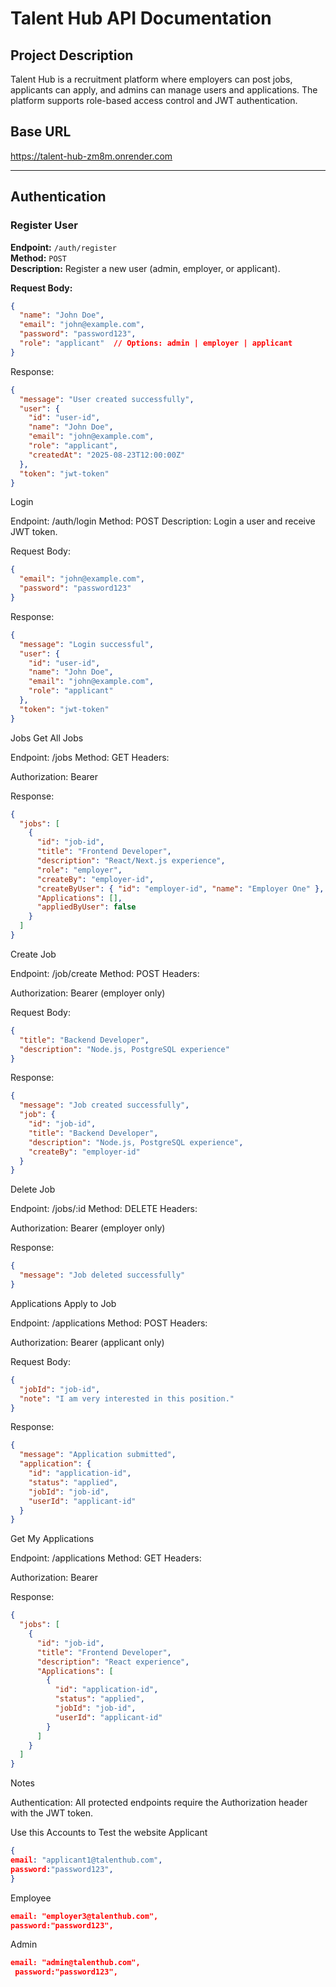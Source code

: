 # Talent Hub API Documentation
## Project Description
Talent Hub is a recruitment platform where employers can post jobs, applicants can apply, and admins can manage users and applications. The platform supports role-based access control and JWT authentication.
## Base URL

https://talent-hub-zm8m.onrender.com


---

## Authentication

### Register User
**Endpoint:** `/auth/register`  
**Method:** `POST`  
**Description:** Register a new user (admin, employer, or applicant).  

**Request Body:**
```json
{
  "name": "John Doe",
  "email": "john@example.com",
  "password": "password123",
  "role": "applicant"  // Options: admin | employer | applicant
}

```
Response:
```json
{
  "message": "User created successfully",
  "user": {
    "id": "user-id",
    "name": "John Doe",
    "email": "john@example.com",
    "role": "applicant",
    "createdAt": "2025-08-23T12:00:00Z"
  },
  "token": "jwt-token"
}
```
Login

Endpoint: /auth/login
Method: POST
Description: Login a user and receive JWT token.

Request Body:
```json
{
  "email": "john@example.com",
  "password": "password123"
}

```
Response:
```json
{
  "message": "Login successful",
  "user": {
    "id": "user-id",
    "name": "John Doe",
    "email": "john@example.com",
    "role": "applicant"
  },
  "token": "jwt-token"
}
```
Jobs
Get All Jobs

Endpoint: /jobs
Method: GET
Headers:

Authorization: Bearer <jwt-token>


Response:
```json
{
  "jobs": [
    {
      "id": "job-id",
      "title": "Frontend Developer",
      "description": "React/Next.js experience",
      "role": "employer",
      "createBy": "employer-id",
      "createByUser": { "id": "employer-id", "name": "Employer One" },
      "Applications": [],
      "appliedByUser": false
    }
  ]
}
```
Create Job

Endpoint: /job/create
Method: POST
Headers:

Authorization: Bearer <jwt-token> (employer only)


Request Body:
```json
{
  "title": "Backend Developer",
  "description": "Node.js, PostgreSQL experience"
}

```
Response:
```json
{
  "message": "Job created successfully",
  "job": {
    "id": "job-id",
    "title": "Backend Developer",
    "description": "Node.js, PostgreSQL experience",
    "createBy": "employer-id"
  }
}
```
Delete Job

Endpoint: /jobs/:id
Method: DELETE
Headers:

Authorization: Bearer <jwt-token> (employer only)


Response:
```json
{
  "message": "Job deleted successfully"
}
```
Applications
Apply to Job

Endpoint: /applications
Method: POST
Headers:

Authorization: Bearer <jwt-token> (applicant only)


Request Body:
```json
{
  "jobId": "job-id",
  "note": "I am very interested in this position."
}

```
Response:
```json
{
  "message": "Application submitted",
  "application": {
    "id": "application-id",
    "status": "applied",
    "jobId": "job-id",
    "userId": "applicant-id"
  }
}
```

Get My Applications

Endpoint: /applications
Method: GET
Headers:

Authorization: Bearer <jwt-token>


Response:
```json
{
  "jobs": [
    {
      "id": "job-id",
      "title": "Frontend Developer",
      "description": "React experience",
      "Applications": [
        {
          "id": "application-id",
          "status": "applied",
          "jobId": "job-id",
          "userId": "applicant-id"
        }
      ]
    }
  ]
}
```
Notes

Authentication: All protected endpoints require the Authorization header with the JWT token.

Use this Accounts to Test the website 
Applicant

```json
{
email: "applicant1@talenthub.com",
password:"password123",
}
```
Employee
```json
email: "employer3@talenthub.com",
password:"password123",
```
Admin
```json
email: "admin@talenthub.com",
 password:"password123",
```
